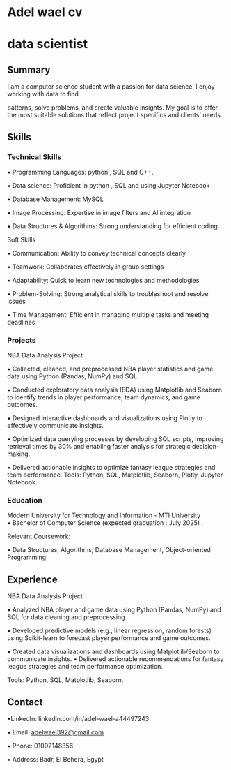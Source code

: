 # Adel wael  cv

# data scientist 


## Summary   

I am a computer science student with a passion for data science. I enjoy working with data to find 

patterns, solve problems, and create valuable insights. My goal is to offer the most suitable solutions that reflect project specifics and clients' needs.


## Skills  

### Technical Skills  

• Programming Languages: python , SQL and C++. 

• Data science: Proficient in python , SQL and using Jupyter Notebook

• Database Management: MySQL  

• Image Processing: Expertise in image filters and AI integration  

• Data Structures & Algorithms: Strong understanding for efficient coding  

Soft Skills  

• Communication: Ability to convey technical concepts clearly  

• Teamwork: Collaborates effectively in group settings  

• Adaptability: Quick to learn new technologies and methodologies  

• Problem-Solving: Strong analytical skills to troubleshoot and resolve issues  

• Time Management: Efficient in managing multiple tasks and meeting deadlines 



### Projects   

NBA Data Analysis Project 

• Collected, cleaned, and preprocessed NBA player statistics and game data using Python (Pandas, 
NumPy) and SQL. 

• Conducted exploratory data analysis (EDA) using Matplotlib and Seaborn to identify trends in 
player performance, team dynamics, and game outcomes. 

• Designed interactive dashboards and visualizations using Plotly to effectively communicate 
insights. 

• Optimized data querying processes by developing SQL scripts, improving retrieval times 
by 30% and enabling faster analysis for strategic decision-making. 

• Delivered actionable insights to optimize fantasy league strategies and team performance. 
Tools: Python, SQL, Matplotlib, Seaborn, Plotly, Jupyter Notebook. 



### Education  

Modern University for Technology and Information - MTI University   
• Bachelor of Computer Science (expected graduation : July 2025) . 

Relevant Coursework:  

• Data Structures, Algorithms, Database Management, Object-oriented Programming   


## Experience   

NBA Data Analysis Project 

• Analyzed NBA player and game data using Python (Pandas, NumPy) and SQL for data cleaning 
and preprocessing. 

• Developed predictive models (e.g., linear regression, random forests) using Scikit-learn to 
forecast player performance and game outcomes. 

• Created data visualizations and dashboards using Matplotlib/Seaborn to communicate insights. 
• Delivered actionable recommendations for fantasy league strategies and team performance 
optimization. 

Tools: Python, SQL,  Matplotlib, Seaborn.


## Contact 

•LinkedIn: linkedin.com/in/adel-wael-a44497243 

• Email: adelwael392@gmail.com  

• Phone: 01092148356   

• Address: Badr, El Behera, Egypt 

